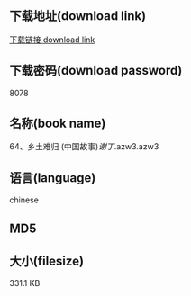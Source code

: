 ## 下载地址(download link)
[下载链接 download link](https://voluble-croquembouche-d321dc.netlify.app/?s=64%E3%80%81%E4%B9%A1%E5%9C%9F%E9%9A%BE%E5%BD%92+%28%E4%B8%AD%E5%9B%BD%E6%95%85%E4%BA%8B%29_%E8%B0%A2%E4%B8%81_.azw3)

## 下载密码(download password)
8078

## 名称(book name)
64、乡土难归 (中国故事)_谢丁_.azw3.azw3

## 语言(language)
chinese

## MD5


## 大小(filesize)
331.1 KB
